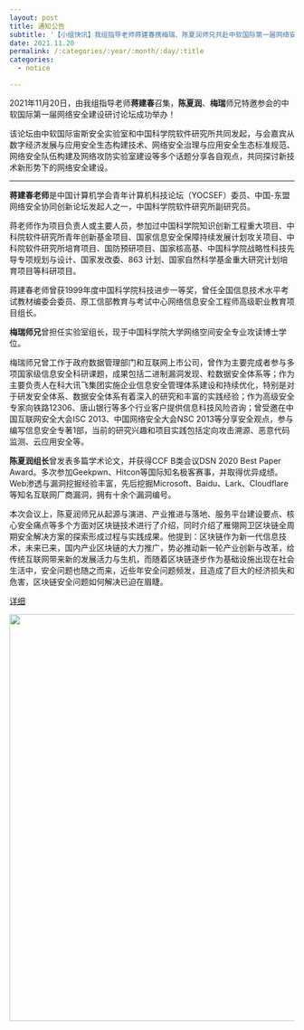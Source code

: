 ```yaml
---
layout: post
title: 通知公告
subtitle: '【小组快讯】我组指导老师蒋建春携梅瑞、陈夏润师兄共赴中软国际第一届网络安全建设研讨论坛之约'
date: 2021.11.20
permalink: /:categories/:year/:month/:day/:title
categories:
  - notice

---
```


2021年11月20日，由我组指导老师**蒋建春**召集，**陈夏润**、**梅瑞**师兄特邀参会的中软国际第一届网络安全建设研讨论坛成功举办！

该论坛由中软国际宙斯安全实验室和中国科学院软件研究所共同发起，与会嘉宾从数字经济发展与应用安全生态构建技术、网络安全治理与应用安全生态标准规范、网络安全队伍构建及网络攻防实验室建设等多个话题分享各自观点，共同探讨新技术新形势下的网络安全建设。

------------------

**蒋建春老师**是中国计算机学会青年计算机科技论坛（YOCSEF）委员、中国-东盟网络安全协同创新论坛发起人之一，中国科学院软件研究所副研究员。

蒋老师作为项目负责人或主要人员，参加过中国科学院知识创新工程重大项目、中科院软件研究所青年创新基金项目、国家信息安全保障持续发展计划攻关项目、中科院软件研究所培育项目、国防预研项目、国家核高基、中国科学院战略性科技先导专项规划与设计、国家发改委、863 计划、国家自然科学基金重大研究计划培育项目等科研项目。

蒋建春老师曾获1999年度中国科学院科技进步一等奖，曾任全国信息技术水平考试教材编委会委员、原工信部教育与考试中心网络信息安全工程师高级职业教育项目组长。

**梅瑞师兄**曾担任实验室组长，现于中国科学院大学网络空间安全专业攻读博士学位。

梅瑞师兄曾工作于政府数据管理部门和互联网上市公司，曾作为主要完成者参与多项国家级信息安全科研课题，成果包括二进制漏洞发现、粒数据安全体系等；作为主要负责人在科大讯飞集团实施企业信息安全管理体系建设和持续优化，特别是对于研发安全体系、数据安全体系有着深入的研究和丰富的实践经验；作为高级安全专家向铁路12306、唐山银行等多个行业客户提供信息科技风险咨询；曾受邀在中国互联网安全大会ISC 2013、中国网络安全大会NSC 2013等分享安全观点，参与编写信息安全专著1部，当前的研究兴趣和项目实践包括定向攻击溯源、恶意代码监测、云应用安全等。

**陈夏润组长**曾发表多篇学术论文，并获得CCF B类会议DSN 2020 Best Paper Award。多次参加Geekpwn、Hitcon等国际知名极客赛事，并取得优异成绩。Web渗透与漏洞挖掘经验丰富，先后挖掘Microsoft、Baidu、Lark、Cloudflare等知名互联网厂商漏洞，拥有十余个漏洞编号。

本次会议上，陈夏润师兄从起源与演进、产业推进与落地、服务平台建设要点、核心安全痛点等多个方面对区块链技术进行了介绍，同时介绍了雁翎网卫区块链全周期安全解决方案的探索形成过程与实践成果。他提到：区块链作为新一代信息技术，未来已来，国内产业区块链的大力推广，势必推动新一轮产业创新与改革，给传统互联网带来新的发展活力与生机，而随着区块链逐步作为基础设施出现在社会生活中，安全问题也随之而来，近些年安全问题频发，且造成了巨大的经济损失和危害，区块链安全问题如何解决已迫在眉睫。

[详细](https://mp.weixin.qq.com/s/VVS41pHtxmqXLmlh6cvtgg)

<div align=center>
<img src="https://github.com/xxycfhb/pku_exploit_files/blob/main/%E8%AE%BA%E5%9D%9B%E6%88%90%E6%9E%9C.jpg?raw=true" width="540px" height="720px"/>
</div>


